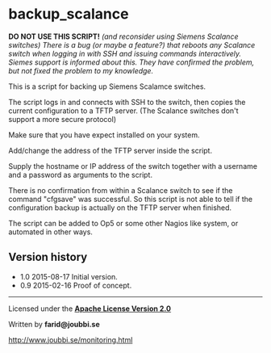 # backup_scalance

__DO NOT USE THIS SCRIPT!__ _(and reconsider using Siemens Scalance switches)_
_There is a bug (or maybe a feature?) that reboots any Scalance switch when logging in with SSH and issuing commands interactively.
Siemes support is informed about this. They have confirmed the problem, but not fixed the problem to my knowledge._


This is a script for backing up Siemens Scalamce switches.

The script logs in and connects with SSH to the switch,
then copies the current configuration to a TFTP server.
(The Scalance switches don't support a more secure protocol)

Make sure that you have expect installed on your system.

Add/change the address of the TFTP server inside the script.

Supply the hostname or IP address of the switch together with
a username and a password as arguments to the script.


There is no confirmation from within a Scalance switch to see if
the command "cfgsave" was successful.
So this script is not able to tell if the configuration backup
is actually on the TFTP server when finished.

The script can be added to Op5 or some other Nagios like system,
or automated in other ways.

## Version history
* 1.0 2015-08-17 Initial version.
* 0.9 2015-02-16 Proof of concept.

___

Licensed under the [__Apache License Version 2.0__](https://www.apache.org/licenses/LICENSE-2.0)

Written by __farid@joubbi.se__

http://www.joubbi.se/monitoring.html

